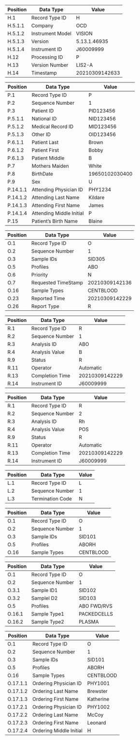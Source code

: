 
| Position | Data Type | Value |
| -------- | ------------------- | --------- |
| H.1 | Record Type ID | H |
| H.5.1.1 | Company | OCD |
| H.5.1.2 | Instrument Model | VISION |
| H.5.1.3 | Version | 5.13.1.46935 |
| H.5.1.4 | Instrument ID | J60009999 |
| H.12 | Processing ID | P |
| H.13 | Version Number | LIS2-A |
| H.14 | Timestamp | 20210309142633 |




| Position | Data Type | Value |
| -------- | ------------------- | --------- |
| P.1 | Record Type ID | P |
| P.2 | Sequence Number | 1 |
| P.3 | Patient ID | PID123456 |
| P.5.1.1 | National ID | NID123456 |
| P.5.1.2 | Medical Record ID | MID123456 |
| P.5.1.3 | Other ID | OID123456 |
| P.6.1.1 | Patient Last | Brown |
| P.6.1.2 | Patient First | Bobby |
| P.6.1.3 | Patient Middle | B |
| P.7 | Mothers Maiden | White |
| P.8 | BirthDate | 19650102030400 |
| P.9 | Sex | U |
| P.14.1.1 | Attending Physician ID | PHY1234 |
| P.14.1.2 | Attending Last Name | Kildare |
| P.14.1.3 | Attending First Name | James |
| P.14.1.4 | Attending Middle Initial | P |
| P.15 | Patient’s Birth Name | Blaine |




| Position | Data Type | Value |
| -------- | ------------------- | --------- |
| O.1 | Record Type ID | O |
| O.2 | Sequence Number | 1 |
| O.3 | Sample IDs | SID305 |
| O.5 | Profiles | ABO |
| O.6 | Priority | N |
| O.7 | Requested TimeStamp | 20210309142136 |
| O.16 | Sample Types | CENTBLOOD |
| O.23 | Reported Time | 20210309142229 |
| O.26 | Report Type | R |




| Position | Data Type | Value |
| -------- | ------------------- | --------- |
| R.1 | Record Type ID | R |
| R.2 | Sequence Number | 1 |
| R.3 | Analysis ID | ABO |
| R.4 | Analysis Value | B |
| R.9 | Status | R |
| R.11 | Operator | Automatic |
| R.13 | Completion Time | 20210309142229 |
| R.14 | Instrument ID | J60009999 |




| Position | Data Type | Value |
| -------- | ------------------- | --------- |
| R.1 | Record Type ID | R |
| R.2 | Sequence Number | 2 |
| R.3 | Analysis ID | Rh |
| R.4 | Analysis Value | POS |
| R.9 | Status | R |
| R.11 | Operator | Automatic |
| R.13 | Completion Time | 20210309142229 |
| R.14 | Instrument ID | J60009999 |




| Position | Data Type | Value |
| -------- | ------------------- | --------- |
| L.1 | Record Type ID | L |
| L.2 | Sequence Number | 1 |
| L.3 | Termination Code | N |



| Position | Data Type       | Value     |
| -------- | --------------- | --------- |
| O.1      | Record Type ID  | O         |
| O.2      | Sequence Number | 1         |
| O.3      | Sample IDs      | SID101    |
| O.5      | Profiles        | ABORH     |
| O.16     | Sample Types    | CENTBLOOD |



| Position | Data Type       | Value       |
| -------- | --------------- | ----------- |
| O.1      | Record Type ID  | O           |
| O.2      | Sequence Number | 1           |
| O.3.1    | Sample ID1      | SID102      |
| O.3.2    | SampleI D2      | SID103      |
| O.5      | Profiles        | ABO FWD/RVS |
| O.16.1   | Sample Type1    | PACKEDCELLS |
| O.16.2   | Sample Type2    | PLASMA      |



| Position | Data Type               | Value     |
| -------- | ----------------------- | --------- |
| O.1      | Record Type ID          | O         |
| O.2      | Sequence Number         | 1         |
| O.3      | Sample IDs              | SID101    |
| O.5      | Profiles                | ABORH     |
| O.16     | Sample Types            | CENTBLOOD |
| O.17.1.1 | Ordering Physician ID   | PHY1001   |
| O.17.1.2 | Ordering Last Name      | Brewster  |
| O.17.1.3 | Ordering First Name     | Katherine |
| O.17.2.1 | Ordering Physician ID   | PHY1002   |
| O.17.2.2 | Ordering Last Name      | McCoy     |
| O.17.2.3 | Ordering First Name     | Leonard   |
| O.17.2.4 | Ordering Middle Initial | H         |

